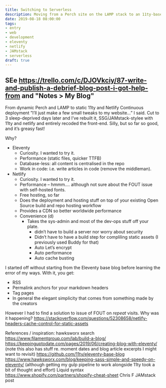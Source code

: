 ```yaml
---
title: Switching to Serverless
description: Moving from a Perch site on the LAMP stack to an 11ty-based site on Netlify
date: 2019-08-18 08:00:00
tags:
- entry
- web
- development
- eleventy
- netlify
- JAMstack
- serverless
draft: true
---
```

SEe https://trello.com/c/DJOVkciy/87-write-and-publish-a-debrief-blog-post-i-got-help-from and "Notes > My Blog"
---

From dynamic Perch and LAMP to static 11ty and Netlify
Continuous deployment
”I’ll just make a few small tweaks to my website…” I said. Cut to 3 sleep-deprived days later and I’ve rebuilt it, SSG/JAMstack-stylee with 11ty and netlify and entirely recoded the front-end. Silly, but so far so good, and it’s greasy fast!

Why?
- Eleventy
  - Curiosity. I wanted to try it.
  - Performance (static files, quicker TTFB)
  - Database-less: all content is centralised in the repo
  - Work in code: i.e. write articles in code (remove the middleman).
- Netlify
  - Curiosity. I wanted to try it.
  - Performance – hmmm....  although not sure about the FOUT issue   with self-hosted fonts.
  - Free hosting, so far
  - Does the deployment and hosting stuff on top of your existing Open Source build and repo hosting workflow
  - Provides a CDN so better worldwide performance
  - Convenience (d)
    - Takes the sys-admin and most of the dev-ops stuff off your plate.
      - didn’t have to build a server nor worry about security
      - Didn’t have to have a build step for compliling static assets (I previously used Buddy for that)
      - Auto Let’s encrypt
      - Auto performance
      - Auto cache busting

I started off without starting from the Eleventy base blog before learning the error of my ways. With it, you get:
- RSS
- Permalink anchors for your markdown headers
- Tag pages
- In general the elegant simplicity that comes from something made by the creators




However I had to find a solution to issue of FOUT on _repeat_ visits. Why was it happening? https://stackoverflow.com/questions/52308658/netlify-headers-cache-control-for-static-assets

References / inspiration:
hawksworx search
https://www.filamentgroup.com/lab/build-a-blog/
https://keepinguptodate.com/pages/2019/06/creating-blog-with-eleventy/ (note this also has stuff re. moment dates and blog article excerpts I might want to revisit)
https://github.com/11ty/eleventy-base-blog
https://www.hawksworx.com/blog/keeping-sass-simple-and-speedy-on-eleventy/ (although getting my gulp pipeline to work alongside 11ty took a bit of thought and effort)
Liquid syntax https://www.shopify.com/partners/shopify-cheat-sheet
Chris F JAMstack post
